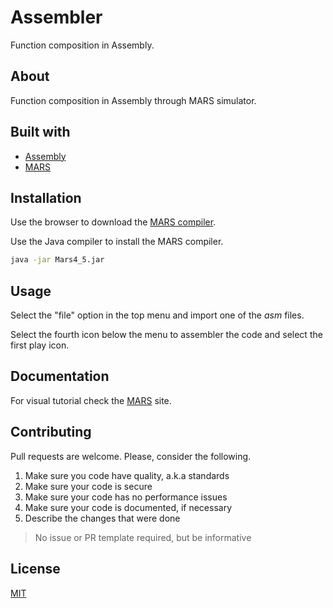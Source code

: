 # Assembler

Function composition in Assembly.

## About

Function composition in Assembly through MARS simulator.

## Built with

- [Assembly](https://en.wikipedia.org/wiki/Assembly_language)
- [MARS](http://courses.missouristate.edu/KenVollmar/MARS/index.htm)

## Installation

Use the browser to download the [MARS compiler](http://courses.missouristate.edu/KenVollmar/MARS/index.htm).

Use the Java compiler to install the MARS compiler.

```sh
java -jar Mars4_5.jar
```

## Usage

Select the "file" option in the top menu and import one of the _asm_ files.

Select the fourth icon below the menu to assembler the code and select the first play icon.

## Documentation

For visual tutorial check the [MARS](https://www.d.umn.edu/~gshute/mips/Mars/Mars.html) site.

## Contributing

Pull requests are welcome. Please, consider the following.

1. Make sure you code have quality, a.k.a standards
2. Make sure your code is secure
3. Make sure your code has no performance issues
4. Make sure your code is documented, if necessary
5. Describe the changes that were done

> No issue or PR template required, but be informative

## License

[MIT](./LICENSE.md)
